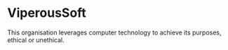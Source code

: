 # ViperousSoft

This organisation leverages computer technology to achieve its purposes, ethical or unethical.

